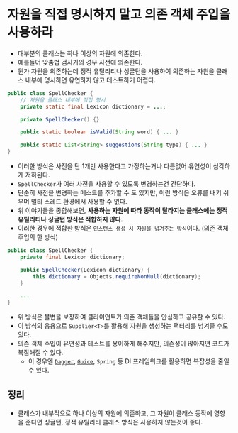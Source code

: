 # 자원을 직접 명시하지 말고 의존 객체 주입을 사용하라
- 대부분의 클래스는 하나 이상의 자원에 의존한다.
- 예를들어 맞춤법 검사기의 경우 사전에 의존한다.
- 뭔가 자원을 의존하는데 정적 유틸리티나 싱글턴을 사용하여 의존하는 자원을 클래스 내부에 명시하면 유연하지 않고 테스트하기 어렵다.
```java
public class SpellChecker {
    // 자원을 클래스 내부에 직접 명시
    private static final Lexicon dictionary = ...;

    private SpellChecker() {}

    public static boolean isValid(String word) { ... }

    public static List<String> suggestions(String type) { ... }
}
```
- 이러한 방식은 사전을 단 1개만 사용한다고 가정하는거나 다름없어 유연성이 심각하게 저하된다.
- `SpellChecker`가 여러 사전을 사용할 수 있도록 변경하는건 간단하다.
- 단순히 사전을 변경하는 메소드를 추가할 수 도 있지만, 이런 방식은 오류를 내기 쉬우며 멀티 스레드 환경에서 사용할 수 없다.
- 위 이야기들을 종합해보면, **사용하는 자원에 따라 동작이 달라지는 클래스에는 정적 유틸리티나 싱글턴 방식은 적합하지 않다.**
- 이러한 경우에 적합한 방식은 `인스턴스 생성 시 자원을 넘겨주는 방식`이다. (의존 객체 주입의 한 방식)
```java
public class SpellChecker {
    private final Lexicon dictionary;

    public SpellChecker(Lexicon dictionary) {
        this.dictionary = Objects.requireNonNull(dictionary);
    }

    ...
}
```
- 위 방식은 불변을 보장하여 클라이언트가 의존 객체들을 안심하고 공유할 수 있다.
- 이 방식의 응용으로 `Supplier<T>`를 활용해 자원을 생성하는 팩터리를 넘겨줄 수도 있다.
- 의존 객체 주입이 유연성과 테스트를 용이하게 해주지만, 의존성이 많아지면 코드가 복잡해질 수 있다.
  - 이 경우엔 [`Dagger`](https://dagger.dev/users-guide), [`Guice`](https://github.com/google/guice), `Spring` 등 DI 프레임워크를 활용하면 복잡성을 줄일 수 있다.

## 정리
- 클래스가 내부적으로 하나 이상의 자원에 의존하고, 그 자원이 클래스 동작에 영향을 준다면 싱글턴, 정적 유틸리티 클래스 방식은 사용하지 않는것이 좋다.